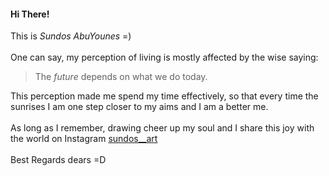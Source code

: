 #### Hi There!
This is *Sundos AbuYounes* =) <br>
<br>
One can say, my perception of living is mostly affected by the wise saying: <br>
 > The *future* depends on what we do today.<br>

This perception made me spend my time effectively, so that every time the sunrises I am one step closer to my aims and I am a better me.<br>
<br>
As long as I remember, drawing cheer up my soul and I share this joy with the world on Instagram [sundos__art](https://www.instagram.com/sundos__art/#)<br>
<br>
Best Regards dears =D
